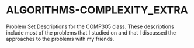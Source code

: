 # ALGORITHMS-COMPLEXITY_EXTRA


Problem Set Descriptions for the COMP305 class. These descriptions include most of the problems that I studied on and that I discussed the approaches to the problems with my friends.
